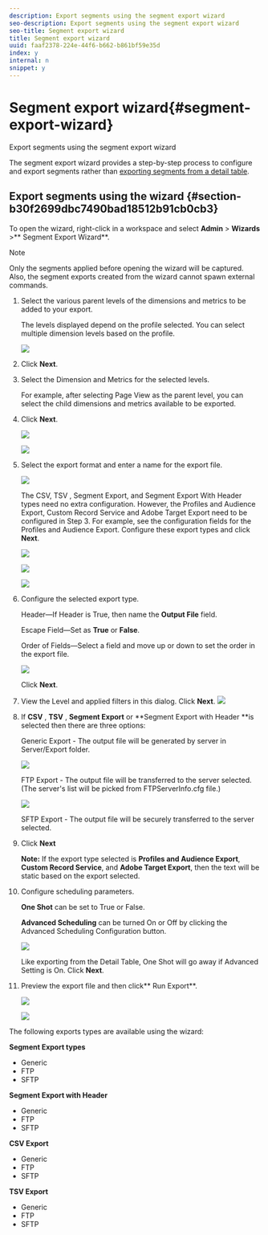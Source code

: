 ```yaml
---
description: Export segments using the segment export wizard
seo-description: Export segments using the segment export wizard
seo-title: Segment export wizard
title: Segment export wizard
uuid: faaf2378-224e-44f6-b662-b861bf59e35d
index: y
internal: n
snippet: y
---
```


# Segment export wizard{#segment-export-wizard}

Export segments using the segment export wizard

The segment export wizard provides a step-by-step process to configure and export segments rather than [exporting segments from a detail table](https://marketing.adobe.com/resources/help/en_US/insight/client/c_sgmt_expt.html).

## Export segments using the wizard {#section-b30f2699dbc7490bad18512b91cb0cb3}

To open the wizard, right-click in a workspace and select **Admin** > **Wizards** >** Segment Export Wizard**. 

>[!NOTE]
>
>Only the segments applied before opening the wizard will be captured. Also, the segment exports created from the wizard cannot spawn external commands.

1. Select the various parent levels of the dimensions and metrics to be added to your export.

   The levels displayed depend on the profile selected. You can select multiple dimension levels based on the profile.

   ![](assets/seg_wizard_1.png)

1. Click **Next**. 
1. Select the Dimension and Metrics for the selected levels.

   For example, after selecting Page View as the parent level, you can select the child dimensions and metrics available to be exported. 

1. Click **Next**.

   ![](assets/seg_wizard_2.png)

   ![](assets/seg_wizard_2_1.png)

1. Select the export format and enter a name for the export file.

   ![](assets/seg_wizard_3.png)

   The CSV, TSV , Segment Export, and Segment Export With Header types need no extra configuration. However, the Profiles and Audience Export, Custom Record Service and Adobe Target Export need to be configured in Step 3. For example, see the configuration fields for the Profiles and Audience Export. Configure these export types and click **Next**.

   ![](assets/seg_wizard_3_1.png)

   ![](assets/seg_wizard_3_2.png)

   ![](assets/seg_wizard_3_3.png)

1. Configure the selected export type.

   Header—If Header is True, then name the **Output File** field.

   Escape Field—Set as **True** or **False**.

   Order of Fields—Select a field and move up or down to set the order in the export file.

   ![](assets/seg_wizard_4.png)

   Click **Next**. 

1. View the Level and applied filters in this dialog. Click **Next**. ![](assets/seg_wizard_5.png)

1. If **CSV** , **TSV** , **Segment Export** or **Segment Export with Header **is selected then there are three options:

   Generic Export - The output file will be generated by server in Server/Export folder.

   ![](assets/seg_wizard_6.png)

   FTP Export - The output file will be transferred to the server selected. (The server's list will be picked from FTPServerInfo.cfg file.)

   ![](assets/seg_wizard_6_1.png)

   SFTP Export - The output file will be securely transferred to the server selected. 

1. Click **Next**

   **Note:** If the export type selected is **Profiles and Audience Export**, **Custom Record Service**, and **Adobe Target Export**, then the text will be static based on the export selected. 

1. Configure scheduling parameters.

   **One Shot** can be set to True or False.

   **Advanced Scheduling** can be turned On or Off by clicking the Advanced Scheduling Configuration button.

   ![](assets/seg_wizard_7.png)

   Like exporting from the Detail Table, One Shot will go away if Advanced Setting is On. Click **Next**. 

1. Preview the export file and then click** Run Export**.

   ![](assets/seg_wizard_8.png)

   ![](assets/seg_wizard_8_1.png)

The following exports types are available using the wizard:

**Segment Export types**

* Generic 
* FTP 
* SFTP

**Segment Export with Header**

* Generic 
* FTP 
* SFTP

**CSV Export**

* Generic 
* FTP 
* SFTP

**TSV Export**

* Generic 
* FTP 
* SFTP

